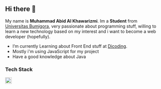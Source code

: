 ## Hi there 👋

My name is **Muhammad Abid Al Khawarizmi**. Im a **Student** from [Universitas Bumigora](https://universitasbumigora.ac.id), very passionate about programming stuff, willing to learn a new technology based on my interest and i want to become a web developer (hopefully).

- I’m currently Learning about Front End stuff at [Dicoding](https://www.dicoding.com). 
- Mostly i'm using JavaScript for my project
- Have a good knowledge about Java

### Tech Stack
  <a href="#"><img align="left" alt="JavaScript" title="JavaScript" width="21px" src="https://upload.wikimedia.org/wikipedia/commons/9/99/Unofficial_JavaScript_logo_2.svg" /></a>
  <br>
  <br>

    
  


